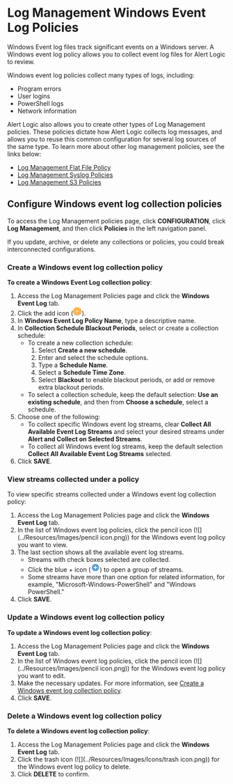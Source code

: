 # Log Management Windows Event Log Policies

Windows Event log files track significant events on a Windows server. A Windows event log policy allows you to collect event log files for Alert Logic to review.

Windows event log policies collect many types of logs, including:

* Program errors
* User logins
* PowerShell logs
* Network information

Alert Logic also allows you to create other types of Log Management policies. These policies dictate how Alert Logic collects log messages, and allows you to reuse this common configuration for several log sources of the same type. To learn more about other log management policies, see the links below:

* [Log Management Flat File Policy](log-management-flat-file-policy.md)
* [Log Management Syslog Policies](log-management-syslog-policies.md)
* [Log Management S3 Policies](log-management-s3-policies.md)

## Configure Windows event log collection policies

To access the Log Management policies page, click **CONFIGURATION**, click **Log Management**, and then click **Policies** in the left navigation panel.

If you update, archive, or delete any collections or policies, you could break interconnected configurations.

### Create a Windows event log collection policy

**To create a Windows Event Log collection policy**:

1. Access the Log Management Policies page and click the **Windows Event Log** tab.
2. Click the add icon (![](../Resources/Images/Icons/cdAddPlus.png)).
3. In **Windows Event Log Policy Name**, type a descriptive name.
4. In **Collection Schedule Blackout Periods**, select or create a collection schedule:
   * To create a new collection schedule:
      1. Select **Create a new schedule**.
      2. Enter and select the schedule options.
      3. Type a **Schedule Name**.
      4. Select a **Schedule Time Zone**.
      5. Select **Blackout** to enable blackout periods, or add or remove extra blackout periods.
   * To select a collection schedule, keep the default selection: **Use an existing schedule**, and then from **Choose a schedule**, select a schedule.
7. Choose one of the following:
   * To collect specific Windows event log streams, clear **Collect All Available Event Log Streams** and select your desired streams under **Alert and Collect on Selected Streams**.
   * To collect all Windows event log streams, keep the default selection **Collect All Available Event Log Streams** selected.
10. Click **SAVE**.

### View streams collected under a policy

To view specific streams collected under a Windows event log collection policy:

1. Access the Log Management Policies page and click the **Windows Event Log** tab.
2. In the list of Windows event log policies, click the pencil icon (![](../Resources/Images/pencil icon.png)) for the Windows event log policy you want to view.
3. The last section shows all the available event log streams.
   * Streams with check boxes selected are collected.
   * Click the blue + icon (![](../Resources/Images/Icons/blue-tree.png)) to open a group of streams.
   * Some streams have more than one option for related information, for example, "Microsoft-Windows-PowerShell" and "Windows PowerShell."
5. Click **SAVE**.

### Update a Windows event log collection policy

**To update a Windows event log collection policy**:

1. Access the Log Management Policies page and click the **Windows Event Log** tab.
2. In the list of Windows event log policies, click the pencil icon (![](../Resources/Images/pencil icon.png)) for the Windows event log policy you want to edit.
3. Make the necessary updates. For more information, see [Create a Windows event log collection policy](#Create).
4. Click **SAVE**.

### Delete a Windows event log collection policy

**To delete a Windows event log collection policy**:

1. Access the Log Management Policies page and click the **Windows Event Log** tab.
2. Click the trash icon (![](../Resources/Images/Icons/trash icon.png)) for the Windows event log policy to delete.
3. Click **DELETE** to confirm.
